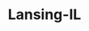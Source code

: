 ---
title: Lansing-IL
slug: lansing-il
f_state:
- cms/state/illinois.md
f_locations:
- cms/payday-loan/advance-america-1705.md
- cms/payday-loan/cash-to-go-pay-day-advance-8754.md
- cms/payday-loan/check-into-cash-11760.md
- cms/payday-loan/check-into-cash-11788.md
- cms/payday-loan/check-into-cash-illinois-llc-12985.md
- cms/payday-loan/second-city-financial-services-26254.md
updated-on: '2024-05-30T13:41:28.615Z'
created-on: '2024-05-30T13:41:28.615Z'
published-on: '2024-05-30T13:54:32.469Z'
f_city: Lansing
layout: '[city].html'
tags: city
---